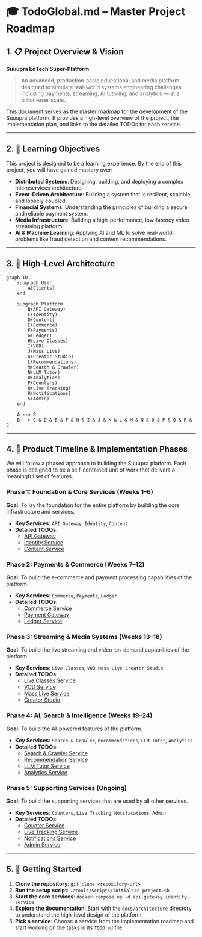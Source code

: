 # 🎓 TodoGlobal.md – Master Project Roadmap

## 1. 📋 Project Overview & Vision

**Suuupra EdTech Super-Platform**
> An advanced, production-scale educational and media platform designed to simulate real-world systems engineering challenges including payments, streaming, AI tutoring, and analytics — at a billion-user scale.

This document serves as the master roadmap for the development of the Suuupra platform. It provides a high-level overview of the project, the implementation plan, and links to the detailed TODOs for each service.

---

## 2. 🎯 Learning Objectives

This project is designed to be a learning experience. By the end of this project, you will have gained mastery over:

-   **Distributed Systems**: Designing, building, and deploying a complex microservices architecture.
-   **Event-Driven Architecture**: Building a system that is resilient, scalable, and loosely coupled.
-   **Financial Systems**: Understanding the principles of building a secure and reliable payment system.
-   **Media Infrastructure**: Building a high-performance, low-latency video streaming platform.
-   **AI & Machine Learning**: Applying AI and ML to solve real-world problems like fraud detection and content recommendations.

---

## 3. 🚀 High-Level Architecture

```mermaid
graph TD
    subgraph User
        A[Clients]
    end

    subgraph Platform
        B(API Gateway)
        C(Identity)
        D(Content)
        E(Commerce)
        F(Payments)
        G(Ledger)
        H(Live Classes)
        I(VOD)
        J(Mass Live)
        K(Creator Studio)
        L(Recommendations)
        M(Search & Crawler)
        N(LLM Tutor)
        O(Analytics)
        P(Counters)
        Q(Live Tracking)
        R(Notifications)
        S(Admin)
    end

    A --> B
    B --> C & D & E & F & H & I & J & K & L & M & N & O & P & Q & R & S
```

---

## 4. 📅 Product Timeline & Implementation Phases

We will follow a phased approach to building the Suuupra platform. Each phase is designed to be a self-contained unit of work that delivers a meaningful set of features.

### **Phase 1: Foundation & Core Services (Weeks 1–6)**

**Goal**: To lay the foundation for the entire platform by building the core infrastructure and services.

-   **Key Services**: `API Gateway`, `Identity`, `Content`
-   **Detailed TODOs**:
    -   [API Gateway](./services/api-gateway/TODO.md)
    -   [Identity Service](./services/identity/TODO.md)
    -   [Content Service](./services/content/TODO.md)

### **Phase 2: Payments & Commerce (Weeks 7–12)**

**Goal**: To build the e-commerce and payment processing capabilities of the platform.

-   **Key Services**: `Commerce`, `Payments`, `Ledger`
-   **Detailed TODOs**:
    -   [Commerce Service](./services/commerce/TODO.md)
    -   [Payment Gateway](./services/payments/TODO.md)
    -   [Ledger Service](./services/ledger/TODO.md)

### **Phase 3: Streaming & Media Systems (Weeks 13–18)**

**Goal**: To build the live streaming and video-on-demand capabilities of the platform.

-   **Key Services**: `Live Classes`, `VOD`, `Mass Live`, `Creator Studio`
-   **Detailed TODOs**:
    -   [Live Classes Service](./services/live-classes/TODO.md)
    -   [VOD Service](./services/vod/TODO.md)
    -   [Mass Live Service](./services/mass-live/TODO.md)
    -   [Creator Studio](./services/creator-studio/TODO.md)

### **Phase 4: AI, Search & Intelligence (Weeks 19–24)**

**Goal**: To build the AI-powered features of the platform.

-   **Key Services**: `Search & Crawler`, `Recommendations`, `LLM Tutor`, `Analytics`
-   **Detailed TODOs**:
    -   [Search & Crawler Service](./services/search-crawler/TODO.md)
    -   [Recommendation Service](./services/recommendations/TODO.md)
    -   [LLM Tutor Service](./services/llm-tutor/TODO.md)
    -   [Analytics Service](./services/analytics/TODO.md)

### **Phase 5: Supporting Services (Ongoing)**

**Goal**: To build the supporting services that are used by all other services.

-   **Key Services**: `Counters`, `Live Tracking`, `Notifications`, `Admin`
-   **Detailed TODOs**:
    -   [Counter Service](./services/counters/TODO.md)
    -   [Live Tracking Service](./services/live-tracking/TODO.md)
    -   [Notifications Service](./services/notifications/TODO.md)
    -   [Admin Service](./services/admin/TODO.md)

---

## 5. 🧭 Getting Started

1.  **Clone the repository**: `git clone <repository-url>`
2.  **Run the setup script**: `./tools/scripts/initialize-project.sh`
3.  **Start the core services**: `docker-compose up -d api-gateway identity-service`
4.  **Explore the documentation**: Start with the `docs/architecture` directory to understand the high-level design of the platform.
5.  **Pick a service**: Choose a service from the implementation roadmap and start working on the tasks in its `TODO.md` file.
